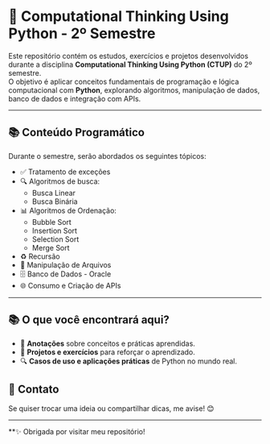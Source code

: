 # 🐍 Computational Thinking Using Python - 2º Semestre

Este repositório contém os estudos, exercícios e projetos desenvolvidos durante a disciplina **Computational Thinking Using Python (CTUP)** do 2º semestre.  
O objetivo é aplicar conceitos fundamentais de programação e lógica computacional com **Python**, explorando algoritmos, manipulação de dados, banco de dados e integração com APIs.

---

## 📚 Conteúdo Programático

Durante o semestre, serão abordados os seguintes tópicos:

- ✅ Tratamento de exceções  
- 🔍 Algoritmos de busca:  
  - Busca Linear  
  - Busca Binária  
- 📊 Algoritmos de Ordenação:  
  - Bubble Sort  
  - Insertion Sort  
  - Selection Sort  
  - Merge Sort  
- ♻️ Recursão  
- 📂 Manipulação de Arquivos  
- 🗄️ Banco de Dados - Oracle  
- 🌐 Consumo e Criação de APIs  

---

## 📚 O que você encontrará aqui? 

- 📑 <strong>Anotações</strong> sobre conceitos e práticas aprendidas.
- 🚀 <strong>Projetos e exercícios</strong> para reforçar o aprendizado.
- 🔍 <strong>Casos de uso e aplicações práticas</strong> de Python no mundo real.

## 💬 Contato  
Se quiser trocar uma ideia ou compartilhar dicas, me avise! 😊

---

**✨ Obrigada por visitar meu repositório!  
